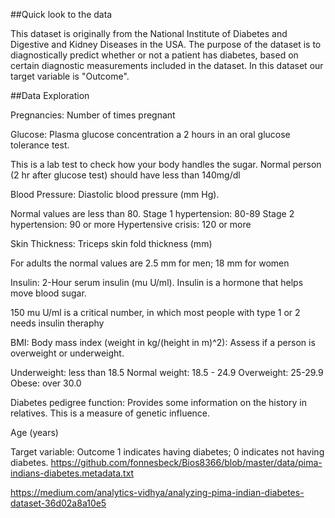 ##Quick look to the data

This dataset is originally from the National Institute of Diabetes and Digestive and Kidney Diseases in the USA. The purpose of the dataset is to diagnostically predict whether or not a patient has diabetes, based on certain diagnostic measurements included in the dataset. In this dataset our target variable is "Outcome".


##Data Exploration 


Pregnancies: Number of times pregnant

Glucose: Plasma glucose concentration a 2 hours in an oral glucose tolerance test.

This is a lab test to check how your body handles the sugar. Normal person (2 hr after glucose test) should have less than 140mg/dl

Blood Pressure: Diastolic blood pressure (mm Hg).

Normal values are less than 80. Stage 1 hypertension: 80-89 Stage 2 hypertension: 90 or more Hypertensive crisis: 120 or more

Skin Thickness: Triceps skin fold thickness (mm)

For adults the normal values are 2.5 mm for men; 18 mm for women

Insulin: 2-Hour serum insulin (mu U/ml). Insulin is a hormone that helps move blood sugar.

150 mu U/ml is a critical number, in which most people with type 1 or 2 needs insulin theraphy

BMI: Body mass index (weight in kg/(height in m)^2): Assess if a person is overweight or underweight.

Underweight: less than 18.5 Normal weight: 18.5 - 24.9 Overweight: 25-29.9 Obese: over 30.0

Diabetes pedigree function: Provides some information on the history in relatives. This is a measure of genetic influence.

Age (years)

Target variable: Outcome 1 indicates having diabetes; 0 indicates not having diabetes. https://github.com/fonnesbeck/Bios8366/blob/master/data/pima-indians-diabetes.metadata.txt

https://medium.com/analytics-vidhya/analyzing-pima-indian-diabetes-dataset-36d02a8a10e5
